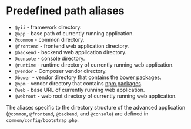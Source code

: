 Predefined path aliases
=======================

- `@yii` - framework directory.
- `@app` - base path of currently running application.
- `@common` - common directory.
- `@frontend` - frontend web application directory.
- `@backend` - backend web application directory.
- `@console` - console directory.
- `@runtime` - runtime directory of currently running web application.
- `@vendor` - Composer vendor directory.
- `@bower` - vendor directory that contains the [bower packages](http://bower.io/).
- `@npm` - vendor directory that contains [npm packages](https://www.npmjs.org/).
- `@web` - base URL of currently running web application.
- `@webroot` - web root directory of currently running web application.

The aliases specific to the directory structure of the advanced application
(`@common`,  `@frontend`, `@backend`, and `@console`) are defined in `common/config/bootstrap.php`.

